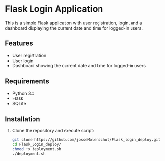 # Flask Login Application

This is a simple Flask application with user registration, login, and a dashboard displaying the current date and time for logged-in users.

## Features
- User registration
- User login
- Dashboard showing the current date and time for logged-in users

## Requirements
- Python 3.x
- Flask
- SQLite

## Installation
1. Clone the repository and execute script:
   ```bash
   git clone https://github.com/josseMolenschot/Flask_login_deploy.git
   cd Flask_login_deploy/
   chmod +x deployment.sh
   ./deployment.sh
